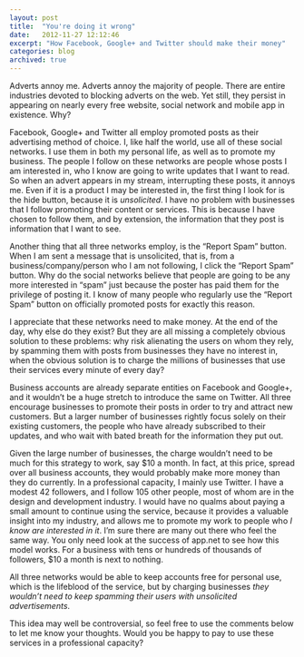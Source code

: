 ```yaml
---
layout: post
title:  "You're doing it wrong"
date:   2012-11-27 12:12:46
excerpt: "How Facebook, Google+ and Twitter should make their money"
categories: blog
archived: true
---
```


Adverts annoy me. Adverts annoy the majority of people. There are entire industries devoted to blocking adverts on the web. Yet still, they persist in appearing on nearly every free website, social network and mobile app in existence. Why?

Facebook, Google+ and Twitter all employ promoted posts as their advertising method of choice. I, like half the world, use all of these social networks. I use them in both my personal life, as well as to promote my business. The people I follow on these networks are people whose posts I am interested in, who I know are going to write updates that I want to read. So when an advert appears in my stream, interrupting these posts, it annoys me. Even if it is a product I may be interested in, the first thing I look for is the hide button, because it is <em>unsolicited</em>. I have no problem with businesses that I follow promoting their content or services. This is because I have chosen to follow them, and by extension, the information that they post is information that I want to see.

Another thing that all three networks employ, is the “Report Spam” button. When I am sent a message that is unsolicited, that is, from a business/company/person who I am not following, I click the “Report Spam” button. Why do the social networks believe that people are going to be any more interested in “spam” just because the poster has paid them for the privilege of posting it. I know of many people who regularly use the “Report Spam” button on officially promoted posts for exactly this reason.

I appreciate that these networks need to make money. At the end of the day, why else do they exist? But they are all missing a completely obvious solution to these problems: why risk alienating the users on whom they rely, by spamming them with posts from businesses they have no interest in, when the obvious solution is to charge the millions of businesses that use their services every minute of every day?

Business accounts are already separate entities on Facebook and Google+, and it wouldn’t be a huge stretch to introduce the same on Twitter. All three encourage businesses to promote their posts in order to try and attract new customers. But a larger number of businesses rightly focus solely on their existing customers, the people who have already subscribed to their updates, and who wait with bated breath for the information they put out.

Given the large number of businesses, the charge wouldn’t need to be much for this strategy to work, say $10 a month. In fact, at this price, spread over all business accounts, they would probably make more money than they do currently. In a professional capacity, I mainly use Twitter. I have a modest 42 followers, and I follow 105 other people, most of whom are in the design and development industry. I would have no qualms about paying a small amount to continue using the service, because it provides a valuable insight into my industry, and allows me to promote my work to people who <em>I know are interested in it</em>. I’m sure there are many out there who feel the same way. You only need look at the success of app.net to see how this model works. For a business with tens or hundreds of thousands of followers, $10 a month is next to nothing.

All three networks would be able to keep accounts free for personal use, which is the lifeblood of the service, but by charging businesses <em>they wouldn’t need to keep spamming their users with unsolicited advertisements</em>.

This idea may well be controversial, so feel free to use the comments below to let me know your thoughts. Would you be happy to pay to use these services in a professional capacity?